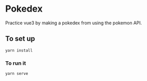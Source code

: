 # Pokedex

Practice vue3 by making a pokedex from using the pokemon API.

## To set up
```
yarn install
```

### To run it
```
yarn serve
```

